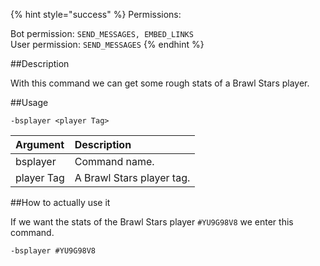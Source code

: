 {% hint style="success" %}
Permissions:

Bot permission: `SEND_MESSAGES, EMBED_LINKS`<br>User permission: `SEND_MESSAGES`
{% endhint %}

##Description

With this command we can get some rough stats of a Brawl Stars player. 

##Usage

`-bsplayer <player Tag>`

| Argument | Description |
| :--- | :--- | 
| bsplayer | Command name. |
| player Tag | A Brawl Stars player tag. |

##How to actually use it

If we want the stats of the Brawl Stars player `#YU9G98V8` we enter this command.

```
-bsplayer #YU9G98V8
```